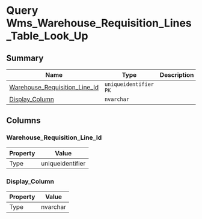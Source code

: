 # Query Wms_Warehouse_Requisition_Lines_Table_Look_Up


## Summary

| Name | Type | Description |
| - | - | --- |
|[Warehouse_Requisition_Line_Id](#warehouse_requisition_line_id)|`uniqueidentifier` `PK`||
|[Display_Column](#display_column)|`nvarchar` ||

## Columns

### Warehouse_Requisition_Line_Id

| Property | Value |
| - | - |
|Type|uniqueidentifier|

### Display_Column

| Property | Value |
| - | - |
|Type|nvarchar|


